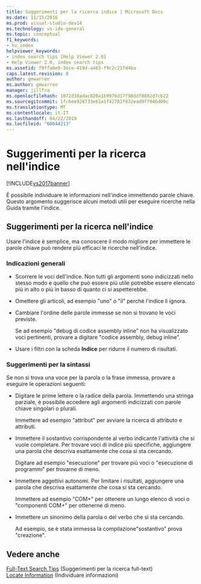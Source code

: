```yaml
---
title: Suggerimenti per la ricerca indice | Microsoft Docs
ms.date: 11/15/2016
ms.prod: visual-studio-dev14
ms.technology: vs-ide-general
ms.topic: conceptual
f1_keywords:
- hv_index
helpviewer_keywords:
- index search tips [Help Viewer 2.0]
- Help Viewer 2.0, index search tips
ms.assetid: f9ffa8e9-3ece-419d-a465-f9c2c21fd4ba
caps.latest.revision: 8
author: gewarren
ms.author: gewarren
manager: jillfra
ms.openlocfilehash: 1072d38adac020a1b9976d17f98ddf8882d7cb22
ms.sourcegitcommit: 1fc6ee928733e61a1f42782f832ead9f7946d00c
ms.translationtype: MT
ms.contentlocale: it-IT
ms.lasthandoff: 04/22/2019
ms.locfileid: "60044213"
---
```

# <a name="index-search-tips"></a>Suggerimenti per la ricerca nell'indice
[!INCLUDE[vs2017banner](../includes/vs2017banner.md)]

È possibile individuare le informazioni nell'indice immettendo parole chiave. Questo argomento suggerisce alcuni metodi utili per eseguire ricerche nella Guida tramite l'indice.  
  
## <a name="index-search-tips"></a>Suggerimenti per la ricerca nell'indice  
 Usare l'indice è semplice, ma conoscere il modo migliore per immettere le parole chiave può rendere più efficaci le ricerche nell'indice.  
  
### <a name="general-guidelines"></a>Indicazioni generali  
  
- Scorrere le voci dell'indice. Non tutti gli argomenti sono indicizzati nello stesso modo e quello che può essere più utile potrebbe essere elencato più in alto o più in basso di quanto ci si aspetterebbe.  
  
- Omettere gli articoli, ad esempio "uno" o "il" perché l'indice li ignora.  
  
- Cambiare l'ordine delle parole immesse se non si trovano le voci previste.  
  
     Se ad esempio "debug di codice assembly inline" non ha visualizzato voci pertinenti, provare a digitare "codice assembly, debug inline".  
  
- Usare i filtri con la scheda **Indice** per ridurre il numero di risultati.  
  
### <a name="syntax-tips"></a>Suggerimenti per la sintassi  
 Se non si trova una voce per la parola o la frase immessa, provare a eseguire le operazioni seguenti:  
  
- Digitare le prime lettere o la radice della parola. Immettendo una stringa parziale, è possibile accedere agli argomenti indicizzati con parole chiave singolari o plurali.  
  
     Immettere ad esempio "attribut" per avviare la ricerca di attributo e attributi.  
  
- Immettere il sostantivo corrispondente al verbo indicante l'attività che si vuole completare. Per trovare voci di indice più specifiche, aggiungere una parola che descriva esattamente che cosa si sta cercando.  
  
     Digitare ad esempio "esecuzione" per trovare più voci o "esecuzione di programmi" per trovarne di meno.  
  
- Immettere aggettivi autonomi. Per limitare i risultati, aggiungere una parola che descriva esattamente che cosa si sta cercando.  
  
     Immettere ad esempio "COM+" per ottenere un lungo elenco di voci o "componenti COM+" per ottenerne di meno.  
  
- Immettere un sinonimo della parola o del verbo che si sta cercando.  
  
     Ad esempio, se è stata immessa la compilazione"sostantivo" prova "creazione".  
  
## <a name="see-also"></a>Vedere anche  
 [Full-Text Search Tips](../ide/full-text-search-tips.md)  (Suggerimenti per la ricerca full-text)  
 [Locate Information](../ide/locate-information.md) (Individuare informazioni)
